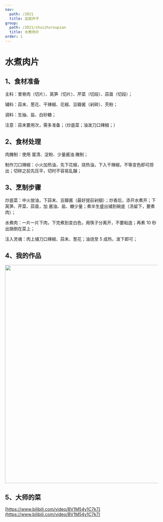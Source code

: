 ```yaml
---
nav:
  path: /2021
  title: 这就开干
group:
  path: /2021/shuizhuroupian
  title: 水煮肉片
order: 1
---
```


# 水煮肉片

## 1、食材准备

主料：里脊肉（切片）、莴笋（切片）、芹菜（切段）、蒜苗（切段）；

辅料：蒜末、葱花、干辣椒、花椒、豆瓣酱（剁碎）、芡粉；

调料：生抽、盐、白砂糖；

注意：蒜末要用次，需多准备；（炒底菜；油泼刀口辣椒；）

## 2、食材处理

肉腌制：使用 蛋清、淀粉、少量酱油 腌制；

制作刀口辣椒：小火加热油，先下花椒，烧热油，下入干辣椒，不等变色即可捞出；切碎之前先压平，切时不容易乱蹦；

## 3、烹制步骤

炒底菜：中火放油，下蒜末、豆瓣酱（最好提前剁细）；炒香后，添开水煮开；下莴笋、芹菜、蒜苗，加 酱油、盐、糖少量；煮半生盛出铺到碗底（汤留下，要煮肉）；

水煮肉：一片一片下肉，下完煮到变白色，用筷子分离开，不要粘连；再煮 10 秒出锅倒在菜上；

注入灵魂：肉上铺刀口辣椒、蒜末、葱花；油烧至 5 成热，泼下即可；

## 4、我的作品

<img src="https://img.alicdn.com/imgextra/i3/O1CN012n3HAV1H6lT2AvBuV_!!6000000000709-0-tps-4032-3024.jpg" width="720"/>

## 5、大师的菜

[https://www.bilibili.com/video/BV1M54y1C7k7](https://www.bilibili.com/video/BV1M54y1C7k7)
